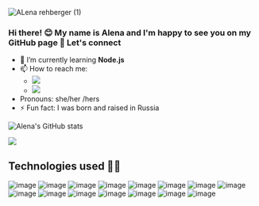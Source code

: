 ![ALena rehberger (1)](https://user-images.githubusercontent.com/84926588/129792624-0727c370-8cbc-4878-81ac-86c7049207d8.png)

### Hi there! 😊 My name is Alena and I'm happy to see you on my GitHub page 👋 Let's connect

- 🌱 I’m currently learning **Node.js**
- 📫 How to reach me: 
  * <a target="_blank" href="https://www.linkedin.com/in/alena-rehberger/"><img src="https://img.shields.io/badge/LinkedIn-0077B5?style=for-the-badge&logo=linkedin&logoColor=white" /></a> <br> 
  * <a target="_blank" href="mailto:alenarehberger92@gmail.com"><img src="https://img.shields.io/badge/Gmail-D14836?style=for-the-badge&logo=gmail&logoColor=white" /></a>
- Pronouns: she/her /hers
- ⚡ Fun fact: I was born and raised in Russia

<!-- [![Alena's GitHub stats](https://github-readme-stats.vercel.app/api?username=AlenaReh)](https://github.com/AlenaReh/github-readme-stats) -->
![Alena's GitHub stats](https://github-readme-stats.vercel.app/api?username=AlenaReh&theme=calm&show_icons=true)

<a href="https://github.com/sabesansathananthan">
  <img align="center" src="https://github-readme-stats.anuraghazra1.vercel.app/api/top-langs/?username=AlenaReh&layout=compact&theme=calm&show_icons=true" />
</a>


## Technologies used :woman_technologist:

![image](https://img.shields.io/badge/HTML5-E34F26?style=for-the-badge&logo=html5&logoColor=white)
![image](https://img.shields.io/badge/CSS3-1572B6?style=for-the-badge&logo=css3&logoColor=white)
![image](https://img.shields.io/badge/JavaScript-F7DF1E?style=for-the-badge&logo=javascript&logoColor=black)
![image](https://img.shields.io/badge/Node.js-339933?style=for-the-badge&logo=nodedotjs&logoColor=white)
![image](https://img.shields.io/badge/npm-CB3837?style=for-the-badge&logo=npm&logoColor=white)
![image](https://img.shields.io/badge/Jest-C21325?style=for-the-badge&logo=jest&logoColor=white)
![image](https://img.shields.io/badge/Bootstrap-563D7C?style=for-the-badge&logo=bootstrap&logoColor=white)
![image](https://img.shields.io/badge/jQuery-0769AD?style=for-the-badge&logo=jquery&logoColor=white)
![image](https://img.shields.io/badge/MySQL-00000F?style=for-the-badge&logo=mysql&logoColor=white)
![image](https://img.shields.io/badge/Express.js-000000?style=for-the-badge&logo=express&logoColor=white)
![image](https://img.shields.io/badge/Socket.io-010101?&style=for-the-badge&logo=Socket.io&logoColor=white)
![image](https://img.shields.io/badge/Insomnia-5849be?style=for-the-badge&logo=Insomnia&logoColor=white)
![image](https://img.shields.io/badge/Heroku-430098?style=for-the-badge&logo=heroku&logoColor=white)
![image](https://img.shields.io/badge/Handlebars.js-f0772b?style=for-the-badge&logo=handlebarsdotjs&logoColor=black)
![image](https://img.shields.io/badge/Zoom-2D8CFF?style=for-the-badge&logo=zoom&logoColor=white)



